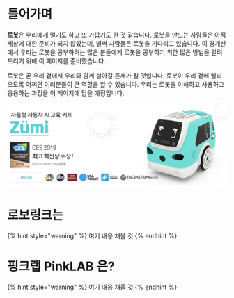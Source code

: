 # 들어가며

**로봇**은 우리에게 멀기도 하고 또 가깝기도 한 것 같습니다. 로봇을 만드는 사람들은 아직 세상에 대한 준비가 되지 않았는데, 벌써 사람들은 로봇을 기다리고 있습니다. 이 경계선에서 우리는 로봇을 공부하려는 많은 분들에게 로봇을 공부하기 위한 많은 방법을 알려드리기 위해 이 페이지를 준비했습니다.

로봇은 곧 우리 곁에서 우리와 함께 살아갈 존재가 될 것입니다. 로봇이 우리 곁에 빨리 오도록 어쩌면 여러분들이 큰 역할을 할 수 있습니다. 우리는 로봇을 이해하고 사용하고 응용하는 과정을 이 페이지에 담을 예정입니다.

![테스트 사진 주미](./img/test.jpg)

# 로보링크는
{% hint style="warning" %}
여기 내용 채울 것
{% endhint %}

# 핑크랩 PinkLAB 은?
{% hint style="warning" %}
여기 내용 채울 것
{% endhint %}